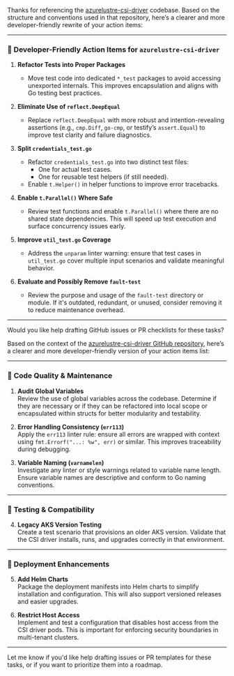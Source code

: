 Thanks for referencing the [azurelustre-csi-driver](https://github.com/kubernetes-sigs/azurelustre-csi-driver) codebase. Based on the structure and conventions used in that repository, here’s a clearer and more developer-friendly rewrite of your action items:

---

### 🔧 Developer-Friendly Action Items for `azurelustre-csi-driver`

1. **Refactor Tests into Proper Packages**
   - Move test code into dedicated `*_test` packages to avoid accessing unexported internals. This improves encapsulation and aligns with Go testing best practices.

2. **Eliminate Use of `reflect.DeepEqual`**
   - Replace `reflect.DeepEqual` with more robust and intention-revealing assertions (e.g., `cmp.Diff`, `go-cmp`, or testify’s `assert.Equal`) to improve test clarity and failure diagnostics.

3. **Split `credentials_test.go`**
   - Refactor `credentials_test.go` into two distinct test files:
     - One for actual test cases.
     - One for reusable test helpers (if still needed).
   - Enable `t.Helper()` in helper functions to improve error tracebacks.

4. **Enable `t.Parallel()` Where Safe**
   - Review test functions and enable `t.Parallel()` where there are no shared state dependencies. This will speed up test execution and surface concurrency issues early.

5. **Improve `util_test.go` Coverage**
   - Address the `unparam` linter warning: ensure that test cases in `util_test.go` cover multiple input scenarios and validate meaningful behavior.

6. **Evaluate and Possibly Remove `fault-test`**
   - Review the purpose and usage of the `fault-test` directory or module. If it's outdated, redundant, or unused, consider removing it to reduce maintenance overhead.

---

Would you like help drafting GitHub issues or PR checklists for these tasks?










Based on the context of the [azurelustre-csi-driver GitHub repository](https://github.com/kubernetes-sigs/azurelustre-csi-driver), here’s a clearer and more developer-friendly version of your action items list:

---

### 🔧 **Code Quality & Maintenance**
1. **Audit Global Variables**  
   Review the use of global variables across the codebase. Determine if they are necessary or if they can be refactored into local scope or encapsulated within structs for better modularity and testability.

2. **Error Handling Consistency (`err113`)**  
   Apply the `err113` linter rule: ensure all errors are wrapped with context using `fmt.Errorf("...: %w", err)` or similar. This improves traceability during debugging.

3. **Variable Naming (`varnamelen`)**  
   Investigate any linter or style warnings related to variable name length. Ensure variable names are descriptive and conform to Go naming conventions.

---

### 🧪 **Testing & Compatibility**
4. **Legacy AKS Version Testing**  
   Create a test scenario that provisions an older AKS version. Validate that the CSI driver installs, runs, and upgrades correctly in that environment.

---

### 🚀 **Deployment Enhancements**
5. **Add Helm Charts**  
   Package the deployment manifests into Helm charts to simplify installation and configuration. This will also support versioned releases and easier upgrades.

6. **Restrict Host Access**  
   Implement and test a configuration that disables host access from the CSI driver pods. This is important for enforcing security boundaries in multi-tenant clusters.

---

Let me know if you'd like help drafting issues or PR templates for these tasks, or if you want to prioritize them into a roadmap.